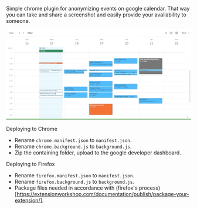 Simple chrome plugin for anonymizing events on google calendar. That way you can take and share a screenshot and easily provide your availability to someone.

![Preview of anonymizer in action](./images/anonymize.gif)

Deploying to Chrome
- Rename `chrome.manifest.json` to `manifest.json`.
- Rename `chrome.background.js` to `background.js`.
- Zip the containing folder, upload to the google developer dashboard.


Deploying to Firefox
- Rename `firefox.manifest.json` to `manifest.json`.
- Rename `firefox.background.js` to `background.js`.
- Package files needed in accordance with (firefox's process)[https://extensionworkshop.com/documentation/publish/package-your-extension/].
